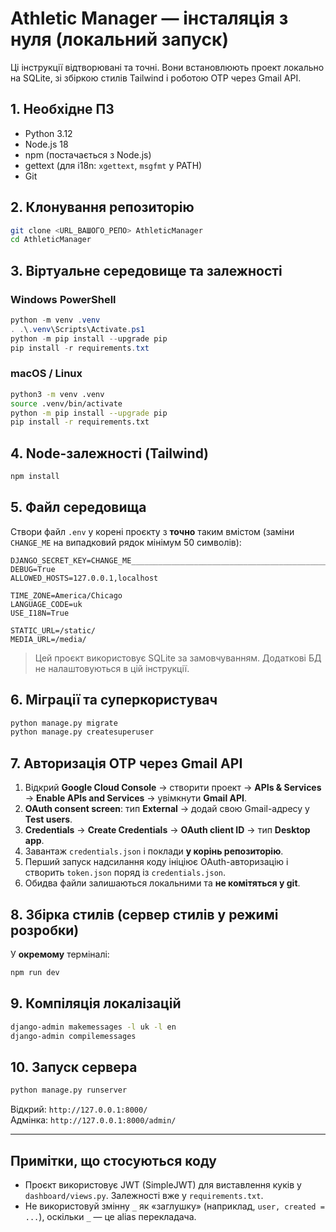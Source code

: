 # Athletic Manager — інсталяція з нуля (локальний запуск)

Ці інструкції відтворювані та точні. Вони встановлюють проект локально на SQLite, зі збіркою стилів Tailwind і роботою OTP через Gmail API.

## 1. Необхідне ПЗ
- Python 3.12
- Node.js 18
- npm (постачається з Node.js)
- gettext (для i18n: `xgettext`, `msgfmt` у PATH)
- Git

## 2. Клонування репозиторію
```bash
git clone <URL_ВАШОГО_РЕПО> AthleticManager
cd AthleticManager
```

## 3. Віртуальне середовище та залежності
### Windows PowerShell
```powershell
python -m venv .venv
. .\.venv\Scripts\Activate.ps1
python -m pip install --upgrade pip
pip install -r requirements.txt
```
### macOS / Linux
```bash
python3 -m venv .venv
source .venv/bin/activate
python -m pip install --upgrade pip
pip install -r requirements.txt
```

## 4. Node-залежності (Tailwind)
```bash
npm install
```

## 5. Файл середовища
Створи файл `.env` у корені проєкту з **точно** таким вмістом (заміни `CHANGE_ME` на випадковий рядок мінімум 50 символів):
```env
DJANGO_SECRET_KEY=CHANGE_ME_______________________________________________
DEBUG=True
ALLOWED_HOSTS=127.0.0.1,localhost

TIME_ZONE=America/Chicago
LANGUAGE_CODE=uk
USE_I18N=True

STATIC_URL=/static/
MEDIA_URL=/media/
```
> Цей проєкт використовує SQLite за замовчуванням. Додаткові БД не налаштовуються в цій інструкції.

## 6. Міграції та суперкористувач
```bash
python manage.py migrate
python manage.py createsuperuser
```

## 7. Авторизація OTP через Gmail API
1. Відкрий **Google Cloud Console** → створити проект → **APIs & Services** → **Enable APIs and Services** → увімкнути **Gmail API**.
2. **OAuth consent screen**: тип **External** → додай свою Gmail-адресу у **Test users**.
3. **Credentials** → **Create Credentials** → **OAuth client ID** → тип **Desktop app**.
4. Завантаж `credentials.json` і поклади **у корінь репозиторію**.
5. Перший запуск надсилання коду ініціює OAuth-авторизацію і створить `token.json` поряд із `credentials.json`.
6. Обидва файли залишаються локальними та **не комітяться у git**.

## 8. Збірка стилів (сервер стилів у режимі розробки)
У **окремому** терміналі:
```bash
npm run dev
```

## 9. Компіляція локалізацій
```bash
django-admin makemessages -l uk -l en
django-admin compilemessages
```

## 10. Запуск сервера
```bash
python manage.py runserver
```
Відкрий: `http://127.0.0.1:8000/`  
Адмінка: `http://127.0.0.1:8000/admin/`

---

## Примітки, що стосуються коду
- Проєкт використовує JWT (SimpleJWT) для виставлення куків у `dashboard/views.py`. Залежності вже у `requirements.txt`.
- Не використовуй змінну `_` як «заглушку» (наприклад, `user, created = ...`), оскільки `_` — це alias перекладача.
